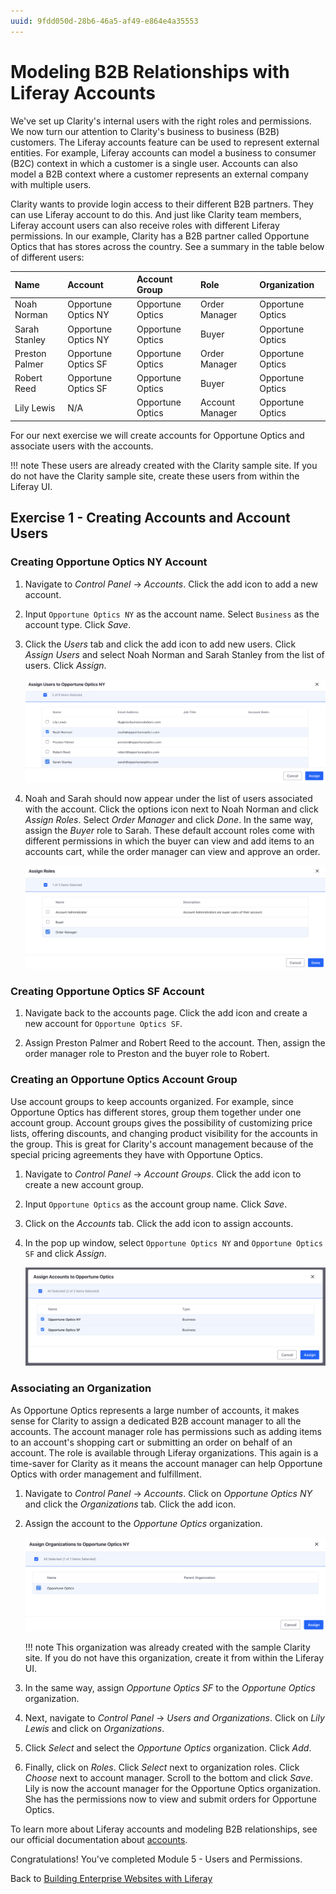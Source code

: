 ```yaml
---
uuid: 9fdd050d-28b6-46a5-af49-e864e4a35553
---
```

# Modeling B2B Relationships with Liferay Accounts

We've set up Clarity's internal users with the right roles and permissions. We now turn our attention to Clarity's business to business (B2B) customers. The Liferay accounts feature can be used to represent external entities. For example, Liferay accounts can model a business to consumer (B2C) context in which a customer is a single user. Accounts can also model a B2B context where a customer represents an external company with multiple users. 

Clarity wants to provide login access to their different B2B partners. They can use Liferay account to do this. And just like Clarity team members, Liferay account users can also receive roles with different Liferay permissions. In our example, Clarity has a B2B partner called Opportune Optics that has stores across the country. See a summary in the table below of different users:

| Name | Account | Account Group | Role | Organization |
|:--- |:--- |:--- |:--- |:--- |
| Noah Norman | Opportune Optics NY | Opportune Optics | Order Manager | Opportune Optics |
| Sarah Stanley | Opportune Optics NY | Opportune Optics | Buyer | Opportune Optics |
| Preston Palmer | Opportune Optics SF | Opportune Optics | Order Manager | Opportune Optics |
| Robert Reed | Opportune Optics SF | Opportune Optics | Buyer | Opportune Optics |
| Lily Lewis | N/A | Opportune Optics | Account Manager | Opportune Optics |

For our next exercise we will create accounts for Opportune Optics and associate users with the accounts.

!!! note
   These users are already created with the Clarity sample site. If you do not have the Clarity sample site, create these users from within the Liferay UI.

## Exercise 1 - Creating Accounts and Account Users

### Creating Opportune Optics NY Account

1. Navigate to _Control Panel_ &rarr; _Accounts_. Click the add icon to add a new account.

1. Input `Opportune Optics NY` as the account name. Select `Business` as the account type. Click _Save_.

1. Click the _Users_ tab and click the add icon to add new users. Click _Assign Users_ and select Noah Norman and Sarah Stanley from the list of users. Click _Assign_.

   ![Select the users to assign to the account.](./modeling-b2b-relationships-with-liferay-accounts/images/01.png)

1. Noah and Sarah should now appear under the list of users associated with the account. Click the options icon next to Noah Norman and click _Assign Roles_. Select _Order Manager_ and click _Done_. In the same way, assign the _Buyer_ role to Sarah. These default account roles come with different permissions in which the buyer can view and add items to an accounts cart, while the order manager can view and approve an order.

   ![Select the role to assign to an account user.](./modeling-b2b-relationships-with-liferay-accounts/images/02.png)

### Creating Opportune Optics SF Account

1. Navigate back to the accounts page. Click the add icon and create a new account for `Opportune Optics SF`.

1. Assign Preston Palmer and Robert Reed to the account. Then, assign the order manager role to Preston and the buyer role to Robert. 

### Creating an Opportune Optics Account Group

Use account groups to keep accounts organized. For example, since Opportune Optics has different stores, group them together under one account group. Account groups gives the possibility of customizing price lists, offering discounts, and changing product visibility for the accounts in the group. This is great for Clarity's account management because of the special pricing agreements they have with Opportune Optics. 

1. Navigate to _Control Panel_ &rarr; _Account Groups_. Click the add icon to create a new account group.

1. Input `Opportune Optics` as the account group name. Click _Save_.

1. Click on the _Accounts_ tab. Click the add icon to assign accounts.

1. In the pop up window, select `Opportune Optics NY` and `Opportune Optics SF` and click _Assign_.

   ![Select the accounts to assign to the account group.](./modeling-b2b-relationships-with-liferay-accounts/images/03.png)

### Associating an Organization

As Opportune Optics represents a large number of accounts, it makes sense for Clarity to assign a dedicated B2B account manager to all the accounts. The account manager role has permissions such as adding items to an account's shopping cart or submitting an order on behalf of an account. The role is available through Liferay organizations. This again is a time-saver for Clarity as it means the account manager can help Opportune Optics with order management and fulfillment.

1. Navigate to _Control Panel_ &rarr; _Accounts_. Click on _Opportune Optics NY_ and click the _Organizations_ tab. Click the add icon.

1. Assign the account to the _Opportune Optics_ organization. 

   ![Assign the account to the organization.](./modeling-b2b-relationships-with-liferay-accounts/images/04.png)

   !!! note
      This organization was already created with the sample Clarity site. If you do not have this organization, create it from within the Liferay UI.

1. In the same way, assign _Opportune Optics SF_ to the _Opportune Optics_ organization.

1. Next, navigate to _Control Panel_ &rarr; _Users and Organizations_. Click on _Lily Lewis_ and click on _Organizations_. 

1. Click _Select_ and select the _Opportune Optics_ organization. Click _Add_.

1. Finally, click on _Roles_. Click _Select_ next to organization roles. Click _Choose_ next to account manager. Scroll to the bottom and click _Save_. Lily is now the account manager for the Opportune Optics organization. She has the permissions now to view and submit orders for Opportune Optics.

To learn more about Liferay accounts and modeling B2B relationships, see our official documentation about [accounts](https://learn.liferay.com/w/dxp/users-and-permissions/accounts).

Congratulations! You've completed Module 5 - Users and Permissions.

Back to [Building Enterprise Websites with Liferay](../../building-enterprise-websites-with-liferay.md)

